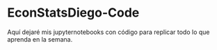 # EconStatsDiego-Code
Aquí dejaré mis jupyternotebooks con código para replicar todo lo que aprenda en la semana. 
